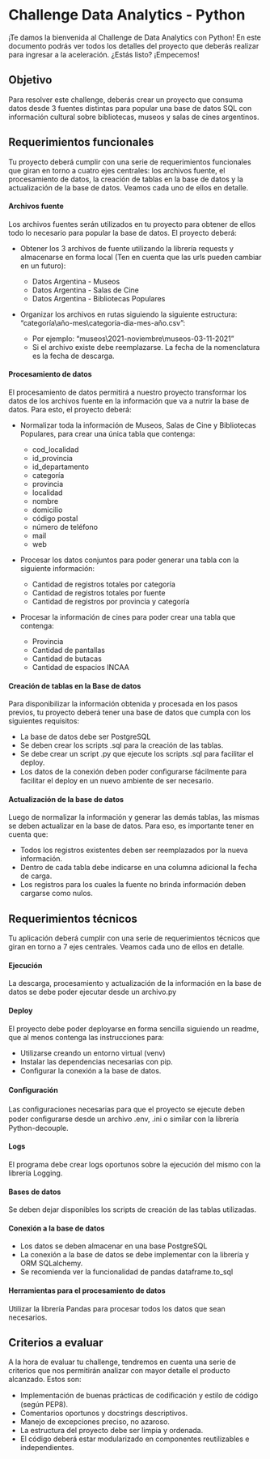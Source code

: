 # Challenge Data Analytics - Python

¡Te damos la bienvenida al Challenge de Data Analytics con Python!
En este documento podrás ver todos los detalles del proyecto que deberás realizar
para ingresar a la aceleración.
¿Estás listo? ¡Empecemos!

## Objetivo
Para resolver este challenge, deberás crear un proyecto que consuma datos desde
3 fuentes distintas para popular una base de datos SQL con información cultural
sobre bibliotecas, museos y salas de cines argentinos.

## Requerimientos funcionales
Tu proyecto deberá cumplir con una serie de requerimientos funcionales que giran
en torno a cuatro ejes centrales: los archivos fuente, el procesamiento de datos, la
creación de tablas en la base de datos y la actualización de la base de datos.
Veamos cada uno de ellos en detalle.

#### Archivos fuente
Los archivos fuentes serán utilizados en tu proyecto para obtener de ellos todo lo
necesario para popular la base de datos. El proyecto deberá:

- Obtener los 3 archivos de fuente utilizando la librería requests y
almacenarse en forma local (Ten en cuenta que las urls pueden cambiar en
un futuro):
    - Datos Argentina - Museos
    - Datos Argentina - Salas de Cine
    - Datos Argentina - Bibliotecas Populares

- Organizar los archivos en rutas siguiendo la siguiente estructura:
“categoría\año-mes\categoria-dia-mes-año.csv”:
    - Por ejemplo: “museos\2021-noviembre\museos-03-11-2021”
    - Si el archivo existe debe reemplazarse. La fecha de la nomenclatura
    es la fecha de descarga.



#### Procesamiento de datos
El procesamiento de datos permitirá a nuestro proyecto transformar los datos de los
archivos fuente en la información que va a nutrir la base de datos. Para esto, el
proyecto deberá:

- Normalizar toda la información de Museos, Salas de Cine y Bibliotecas
Populares, para crear una única tabla que contenga:
    - cod_localidad
    - id_provincia
    - id_departamento
    - categoría
    - provincia
    - localidad
    - nombre
    - domicilio
    - código postal
    - número de teléfono
    - mail
    - web

- Procesar los datos conjuntos para poder generar una tabla con la siguiente
información:
    - Cantidad de registros totales por categoría
    - Cantidad de registros totales por fuente
    - Cantidad de registros por provincia y categoría

- Procesar la información de cines para poder crear una tabla que contenga:
    - Provincia
    - Cantidad de pantallas
    - Cantidad de butacas
    - Cantidad de espacios INCAA


#### Creación de tablas en la Base de datos
Para disponibilizar la información obtenida y procesada en los pasos previos, tu
proyecto deberá tener una base de datos que cumpla con los siguientes requisitos:
- La base de datos debe ser PostgreSQL
- Se deben crear los scripts .sql para la creación de las tablas.
- Se debe crear un script .py que ejecute los scripts .sql para facilitar el deploy.
- Los datos de la conexión deben poder conﬁgurarse fácilmente para facilitar
el deploy en un nuevo ambiente de ser necesario.


#### Actualización de la base de datos
Luego de normalizar la información y generar las demás tablas, las mismas se
deben actualizar en la base de datos. Para eso, es importante tener en cuenta que:
- Todos los registros existentes deben ser reemplazados por la nueva
información.
- Dentro de cada tabla debe indicarse en una columna adicional la fecha de
carga.
- Los registros para los cuales la fuente no brinda información deben cargarse
como nulos.


## Requerimientos técnicos
Tu aplicación deberá cumplir con una serie de requerimientos técnicos que giran en
torno a 7 ejes centrales. Veamos cada uno de ellos en detalle.

#### Ejecución
La descarga, procesamiento y actualización de la información en la base de datos
se debe poder ejecutar desde un archivo.py

#### Deploy
El proyecto debe poder deployarse en forma sencilla siguiendo un readme, que al
menos contenga las instrucciones para:
- Utilizarse creando un entorno virtual (venv)
- Instalar las dependencias necesarias con pip.
- Conﬁgurar la conexión a la base de datos.

#### Conﬁguración
Las conﬁguraciones necesarias para que el proyecto se ejecute deben poder
conﬁgurarse desde un archivo .env, .ini o similar con la librería Python-decouple.

#### Logs
El programa debe crear logs oportunos sobre la ejecución del mismo con la librería
Logging.

#### Bases de datos
Se deben dejar disponibles los scripts de creación de las tablas utilizadas.

#### Conexión a la base de datos
- Los datos se deben almacenar en una base PostgreSQL
- La conexión a la base de datos se debe implementar con la librería y ORM
SQLalchemy.
- Se recomienda ver la funcionalidad de pandas dataframe.to_sql


#### Herramientas para el procesamiento de datos
Utilizar la librería Pandas para procesar todos los datos que sean necesarios.


## Criterios a evaluar
A la hora de evaluar tu challenge, tendremos en cuenta una serie de criterios que
nos permitirán analizar con mayor detalle el producto alcanzado. Estos son:
- Implementación de buenas prácticas de codiﬁcación y estilo de código
(según PEP8).
- Comentarios oportunos y docstrings descriptivos.
- Manejo de excepciones preciso, no azaroso.
- La estructura del proyecto debe ser limpia y ordenada.
- El código deberá estar modularizado en componentes reutilizables e
independientes.
